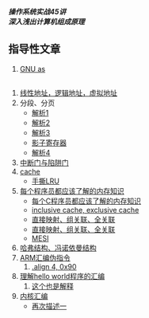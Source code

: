 ___操作系统实战45讲___      
___深入浅出计算机组成原理___      

##  指导性文章
1.  [GNU as](https://sourceware.org/binutils/docs/as/Manual.html)     

##  
1.  [线性地址，逻辑地址，虚拟地址](https://www.zhihu.com/question/29918252/answer/163114415)      
2.  分段、分页     
     + [解析1](https://blog.csdn.net/weixin_39763293/article/details/111291725)     
     + [解析2](https://www.cnblogs.com/kelamoyujuzhen/p/10555924.html)      
     + [解析3](https://segmentfault.com/a/1190000019974225)       
     + [影子寄存器](https://onestraw.github.io/linux/shadow-registers/)       
     + [解析4](https://book.51cto.com/art/202103/653938.htm)      
3.  [中断门与陷阱门](http://blog.chinaunix.net/uid-12307167-id-2946996.html)     
4.  [cache](https://blog.csdn.net/starter_____/article/details/97389110)        
    + [手撕LRU](https://segmentfault.com/a/1190000038714624)        
5.  [每个程序员都应该了解的内存知识](https://www.cnblogs.com/mikewolf2002/archive/2013/04/13/3017714.html)       
    + [每个C程序员都应该了解的内存知识](https://segmentfault.com/a/1190000022531638)      
    + [inclusive cache, exclusive cache](https://developer.arm.com/documentation/den0024/a/Caches/Cache-terminology/Inclusive-and-exclusive-caches)         
    + [直接映射、组关联、全关联](https://developer.arm.com/documentation/den0024/a/Caches/Cache-terminology/Inclusive-and-exclusive-caches)       
    + [直接映射、组关联、全关联](https://www.cxyzjd.com/article/weixin_42649617/105092395)      
    + [MESI](https://www.cnblogs.com/yanlong300/p/8986041.html)     
6.  [哈弗结构、冯诺依曼结构](https://xhy3054.github.io/hafuo-feng-struct/)				
7.  [ARM汇编伪指令](https://www.linuxidc.com/Linux/2016-11/137136.htm)          
    1.  [.align 4, 0x90](https://blog.csdn.net/zsj1126/article/details/103081954)     
8.  [理解hello world程序的汇编](https://stackoverflow.com/questions/15284947/understanding-gcc-s-output/15285058#15285058)      
    1.  [这个也是解释](https://www.jianshu.com/p/e385ff61dd7c)      
9.  [内核汇编](https://blog.csdn.net/armlinuxww/article/details/13168075)     
    + [再次描述一](https://blog.csdn.net/gaotangtiankai/article/details/19410509)     
